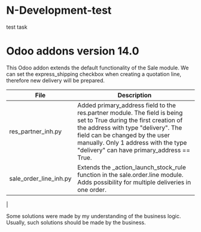 # N-Development-test
test task
# Odoo addons version 14.0

This Odoo addon extends the default functionality of the Sale module.
We can set the express_shipping checkbox when creating a quotation line, therefore new delivery will be prepared.

| File | Description |
|--------|-------------|
|res_partner_inh.py| Added primary_address field to the res.partner module. The field is being set to True during the first creation of the address with type "delivery". The field can be changed by the user manually. Only 1 address with the type "delivery" can have primary_address == True.  |
|sale_order_line_inh.py| Extends the _action_launch_stock_rule function in the sale.order.line module. Adds possibility for multiple deliveries in one order.
|

Some solutions were made by my understanding of the business logic. Usually, such solutions should be made by the business.
